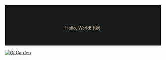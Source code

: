 <div style="background: #191a1a; color: #EBDBB2">
    <br>
    <br>
    <br>
    <p align="center">Hello, World! {😻}</p>
    <br>
    <br>
</div>

[![GitGarden](https://gitgarden.marshallku.dev/?user_name=markpanado)](https://github.com/marshallku/gitgarden)
